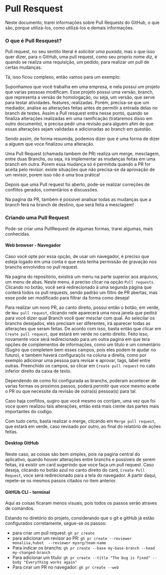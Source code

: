 # Pull Resquest

Neste documento, trarei informações sobre Pull Requests do GitHub, o que são, porque utilizá-los, como utilizá-los e demais informações.

### O que é Pull Resquest?

Pull request, no seu sentito literal é _solicitar uma puxada_, mas o que isso quer dizer, para o GitHub, uma pull request, como seu proprio nome diz, é quando se realiza uma requisição, um pedido, para realizar um pull de certas mudanças. 

Tá, isso ficou complexo, então vamos para um exemplo:

Suponhamos que você trabalha em uma empresa, e nela possui um projeto que varias pessoas modificam. 
Esse projeto possui uma versão, branch, que representa a versão de homologação, ou seja, um versão, que serve para testar atividades. features, realizadas.
Porém, precisa-se que um mediador, analise as alterações feitas antes de permitir a entrada delas no branch de testes.
Assim a Pull resquest entra nesse ponto, quando se finaliza alterações realizadas em uma ramificação (trataremos disso em outro documento), e precisa pedir uma revisão para alguém afim de que essas alterações sejam validadas e adicionadas ao branch em questão.

Sendo assim, de forma resumida, podemos dizer que é uma forma de dizer a alguem que voce finalizou uma alteração.

Uma Pull Request (chamada tambem de PR) realiza um merge, mesclagem, entre duas Branchs, ou seja, irá implementar as mudanças feitas em uma branch em outra. Porem essa mudança só é permitida quando a PR for aceita pelo revisor. existe situações que não precisa-se da aprovação de um revisor, porem isso não é uma boa prática!

Depois que uma Pull request foi aberto, pode-se realizar correções de conflitos gerados, comentários e discussões.

Na pagina da PR, também é possivel analisar todas as mudanças que a branch ferá na branch de destino, que será feita a mesclagem! 

### Criando uma Pull Request

Pode-se criar uma PullRequest de algumas formas, trarei algumas, mais conhecidas.

#### Web browser - Navegador

Caso você opte por essa opção, de usar um navegador, é preciso que esteja logado em uma conta e que esta tenha permissão de gravação nos branchs envolvidos no pull request.

Na pagina do repositório, existirá um menu na parte superior aos arquivos, um menu de abas. Neste menu, é preciso clicar na opção `Pull requests`. Clicando no botão, você será redirecionado à uma segunda página que conterá todos os pull requests, sendo padrão um filtro de PR abertas, mas esse pode ser modificado para filtrar da forma como deseja!

Para realizar um novo PR, ao canto direito, possui então o botão, em verde, de `New pull request`, clicando nele aparecerá uma nova janela que pedirá para você dizer qual Branch você quer mesclar com qual. Ao selecilar os branchs desejados, eles precisam ser diferentes, irá aparecer todas as alterações que seram feitas. De acordo com isso, basta então que clicar em `Create pull request`, que estará em verde no canto direito. Feito isso, novamente voce será redirecionado para um outra pagina em que tera opções de complementos de informações, como um titulo e um comentário (Sugiro que completem bem esses campos, pois eles podem te ajudar no futuro), e tambem haverá configuraçõs na coluna a direita, como por exemplo adicionar uma pessoa para revisar e aprovar, tags, label entre outras. Preenchido os campos, so clicar em `Create pull request` no cato inferior direito da caixa de texto.

Dependendo de como foi configurada as branchs, poderam acontecer de varias formas os proximos passos, poderá permitir que voce mesmo aceite o PR ou que necessite da revisão de outra(s) pessoa(s) para tal.

Caso haja conflitos, sugiro que você mesmo os corrijam, uma vez que foi voce quem realizou tais alterações, então está mais ciente das partes mais importantes do codigo.

Com tudo certo, basta realizar o merge, clicando em `Merge pull request`, que estará em verde, caso revisado por outro, ao final do relatório de ações feitas.

#### Desktop GitHub

Neste caso, as coisas são bem simples, pois na pagina central do aplicativo, quando houver alterações entre branchs e possiveis de serem feitas, irá existir um card sugerindo que voce faça um pull request. Caso deseja, clicando no botão azul no canto direito do card, `Create Pull Request`, voce será redirecionado para a tela do navegador. A partir daqui, repete-se os mesmos passos citados no item anterior. 

#### GitHUb CLI - terminal

Aqui as coisas ficaram menos visuais, pois todos os passos serão atraves de comandos.

Estando no diretório do projeto, considerando que o git e gitHub já estão configurados corretamente, segue-se os passos:

 - para criar um pull request: `gh pr create`
 - para adicionar um revisor ao PR: `gh pr create --reviewer monalisa,hubot  --reviewer myorg/team-name`
 - Para indicar os branchs: `gh pr create --base my-base-branch --head my-changed-branch`
 - Para adicionar um titulo: `gh pr create --title "The bug is fixed" --body "Everything works again"`
 - Para cirar um PR no navegador: `gh pr create --web`

